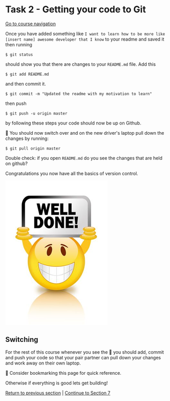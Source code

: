 Task 2 - Getting your code to Git
================================

[Go to course navigation](../navigation.md)

Once you have added something like `I want to learn how to be more like [insert name] awesome developer that I know` to your readme and saved it then running 

``` 
$ git status
```

should show you that there are changes to your `README.md` file. Add this

```
$ git add README.md
```

and then commit it.

```
$ git commit -m "Updated the readme with my motivation to learn"
```

then push

```
$ git push -u origin master
```

by following these steps your code should now be up on Github.

:twisted_rightwards_arrows: You should now switch over and on the new driver's laptop pull down the changes by running:

```
$ git pull origin master
``` 

Double check: if you open `README.md` do you see the changes that are held on github? 

Congratulations you now have all the basics of version control.

![Good job](../images/goodJob.png)

Switching
---------

For the rest of this course whenever you see the :twisted_rightwards_arrows: you should add, commit and push your code so that your pair partner can pull down your changes and work away on their own laptop. 

:blue_book: Consider bookmarking this page for quick reference.

Otherwise if everything is good lets get building!

[Return to previous section](../courseSections/section6.md) | [Continue to Section 7](../courseSections/section7.md)
